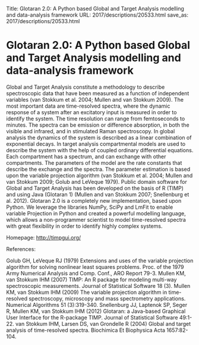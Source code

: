 Title: Glotaran 2.0: A Python based Global and Target Analysis modelling and data-analysis framework
URL: 2017/descriptions/20533.html
save_as: 2017/descriptions/20533.html

# Glotaran 2.0: A Python based Global and Target Analysis modelling and data-analysis framework

Global and Target Analysis constitute a methodology to describe spectroscopic data that have been measured as a function of independent variables (van Stokkum et al. 2004; Mullen and van Stokkum 2009). The most important data are time-resolved spectra, where the dynamic response of a system after an excitatory input is measured in order to identify the system. The time resolution can range from femtoseconds to minutes. The spectra can be emission or difference absorption, in both the visible and infrared, and in stimulated Raman spectroscopy. In global analysis the dynamics of the system is described as a linear combination of exponential decays. In target analysis compartmental models are used to describe the system with the help of coupled ordinary differential equations. Each compartment has a spectrum, and can exchange with other compartments. The parameters of the model are the rate constants that describe the exchange and the spectra. The parameter estimation is based upon the variable projection algorithm (van Stokkum et al. 2004; Mullen and van Stokkum 2009; Golub and LeVeque 1979).
Public domain software for Global and Target Analysis has been developed on the basis of R (TIMP) and using Java (Glotaran 1) (Mullen and van Stokkum 2007; Snellenburg et al. 2012).
Glotaran 2.0 is a completely new implementation, based upon Python. We leverage the libraries NumPy, SciPy and LmFit to enable variable Projection in Python and created a powerful modelling language, which allows a non-programmer scientist to model time-resolved spectra with great flexibility in order to identify highly complex systems.
 
Homepage: http://timpgui.org/

References:

Golub GH, LeVeque RJ (1979) Extensions and uses of the variable projection algorithm for solving nonlinear least squares problems. Proc. of the 1979 Army Numerical Analysis and Comp. Conf., ARO Report 79-3.
Mullen KM, van Stokkum IHM (2007) TIMP: An R package for modeling multi-way spectroscopic measurements. Journal of Statistical Software 18 (3).
Mullen KM, van Stokkum IHM (2009) The variable projection algorithm in time-resolved spectroscopy, microscopy and mass spectrometry applications. Numerical Algorithms 51 (3):319-340.
Snellenburg JJ, Laptenok SP, Seger R, Mullen KM, van Stokkum IHM (2012) Glotaran: a Java-based Graphical User Interface for the R-package TIMP. Journal of Statistical Software 49:1-22.
van Stokkum IHM, Larsen DS, van Grondelle R (2004) Global and target analysis of time-resolved spectra. Biochimica Et Biophysica Acta 1657:82-104.

